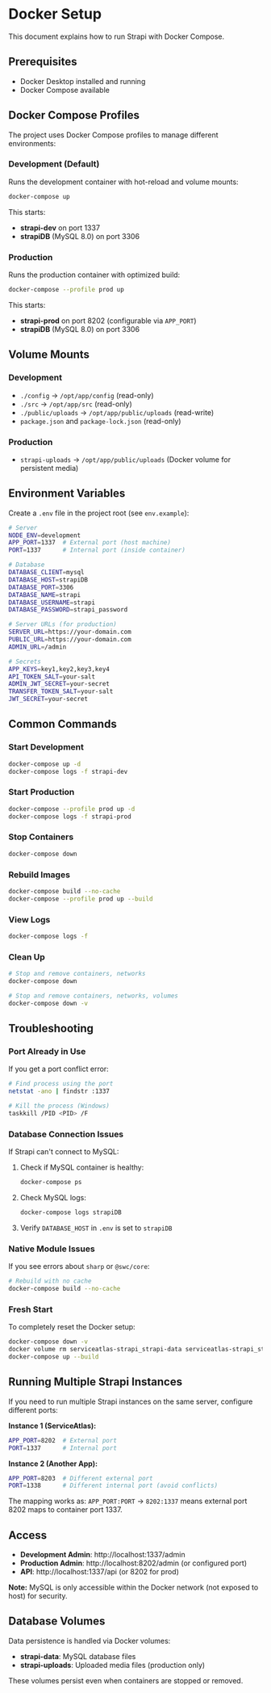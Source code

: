 # Docker Setup

This document explains how to run Strapi with Docker Compose.

## Prerequisites

- Docker Desktop installed and running
- Docker Compose available

## Docker Compose Profiles

The project uses Docker Compose profiles to manage different environments:

### Development (Default)
Runs the development container with hot-reload and volume mounts:

```bash
docker-compose up
```

This starts:
- **strapi-dev** on port 1337
- **strapiDB** (MySQL 8.0) on port 3306

### Production
Runs the production container with optimized build:

```bash
docker-compose --profile prod up
```

This starts:
- **strapi-prod** on port 8202 (configurable via `APP_PORT`)
- **strapiDB** (MySQL 8.0) on port 3306

## Volume Mounts

### Development
- `./config` → `/opt/app/config` (read-only)
- `./src` → `/opt/app/src` (read-only)
- `./public/uploads` → `/opt/app/public/uploads` (read-write)
- `package.json` and `package-lock.json` (read-only)

### Production
- `strapi-uploads` → `/opt/app/public/uploads` (Docker volume for persistent media)

## Environment Variables

Create a `.env` file in the project root (see `env.example`):

```bash
# Server
NODE_ENV=development
APP_PORT=1337  # External port (host machine)
PORT=1337      # Internal port (inside container)

# Database
DATABASE_CLIENT=mysql
DATABASE_HOST=strapiDB
DATABASE_PORT=3306
DATABASE_NAME=strapi
DATABASE_USERNAME=strapi
DATABASE_PASSWORD=strapi_password

# Server URLs (for production)
SERVER_URL=https://your-domain.com
PUBLIC_URL=https://your-domain.com
ADMIN_URL=/admin

# Secrets
APP_KEYS=key1,key2,key3,key4
API_TOKEN_SALT=your-salt
ADMIN_JWT_SECRET=your-secret
TRANSFER_TOKEN_SALT=your-salt
JWT_SECRET=your-secret
```

## Common Commands

### Start Development
```bash
docker-compose up -d
docker-compose logs -f strapi-dev
```

### Start Production
```bash
docker-compose --profile prod up -d
docker-compose logs -f strapi-prod
```

### Stop Containers
```bash
docker-compose down
```

### Rebuild Images
```bash
docker-compose build --no-cache
docker-compose --profile prod up --build
```

### View Logs
```bash
docker-compose logs -f
```

### Clean Up
```bash
# Stop and remove containers, networks
docker-compose down

# Stop and remove containers, networks, volumes
docker-compose down -v
```

## Troubleshooting

### Port Already in Use
If you get a port conflict error:

```bash
# Find process using the port
netstat -ano | findstr :1337

# Kill the process (Windows)
taskkill /PID <PID> /F
```

### Database Connection Issues
If Strapi can't connect to MySQL:

1. Check if MySQL container is healthy:
   ```bash
   docker-compose ps
   ```

2. Check MySQL logs:
   ```bash
   docker-compose logs strapiDB
   ```

3. Verify `DATABASE_HOST` in `.env` is set to `strapiDB`

### Native Module Issues
If you see errors about `sharp` or `@swc/core`:

```bash
# Rebuild with no cache
docker-compose build --no-cache
```

### Fresh Start
To completely reset the Docker setup:

```bash
docker-compose down -v
docker volume rm serviceatlas-strapi_strapi-data serviceatlas-strapi_strapi-uploads
docker-compose up --build
```

## Running Multiple Strapi Instances

If you need to run multiple Strapi instances on the same server, configure different ports:

**Instance 1 (ServiceAtlas):**
```bash
APP_PORT=8202  # External port
PORT=1337      # Internal port
```

**Instance 2 (Another App):**
```bash
APP_PORT=8203  # Different external port
PORT=1338      # Different internal port (avoid conflicts)
```

The mapping works as: `APP_PORT:PORT` → `8202:1337` means external port 8202 maps to container port 1337.

## Access

- **Development Admin**: http://localhost:1337/admin
- **Production Admin**: http://localhost:8202/admin (or configured port)
- **API**: http://localhost:1337/api (or 8202 for prod)

**Note:** MySQL is only accessible within the Docker network (not exposed to host) for security.

## Database Volumes

Data persistence is handled via Docker volumes:

- **strapi-data**: MySQL database files
- **strapi-uploads**: Uploaded media files (production only)

These volumes persist even when containers are stopped or removed.

